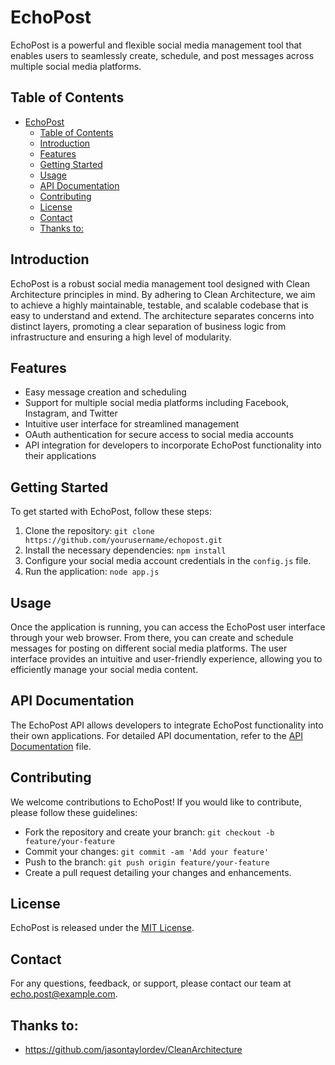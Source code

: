 # EchoPost

EchoPost is a powerful and flexible social media management tool that enables users to seamlessly create, schedule, and post messages across multiple social media platforms.

## Table of Contents

- [EchoPost](#echopost)
  - [Table of Contents](#table-of-contents)
  - [Introduction](#introduction)
  - [Features](#features)
  - [Getting Started](#getting-started)
  - [Usage](#usage)
  - [API Documentation](#api-documentation)
  - [Contributing](#contributing)
  - [License](#license)
  - [Contact](#contact)
  - [Thanks to:](#thanks-to)

## Introduction

EchoPost is a robust social media management tool designed with Clean Architecture principles in mind. By adhering to Clean Architecture, we aim to achieve a highly maintainable, testable, and scalable codebase that is easy to understand and extend. The architecture separates concerns into distinct layers, promoting a clear separation of business logic from infrastructure and ensuring a high level of modularity.

## Features

- Easy message creation and scheduling
- Support for multiple social media platforms including Facebook, Instagram, and Twitter
- Intuitive user interface for streamlined management
- OAuth authentication for secure access to social media accounts
- API integration for developers to incorporate EchoPost functionality into their applications

## Getting Started

To get started with EchoPost, follow these steps:

1. Clone the repository: `git clone https://github.com/yourusername/echopost.git`
2. Install the necessary dependencies: `npm install`
3. Configure your social media account credentials in the `config.js` file.
4. Run the application: `node app.js`

## Usage

Once the application is running, you can access the EchoPost user interface through your web browser. From there, you can create and schedule messages for posting on different social media platforms. The user interface provides an intuitive and user-friendly experience, allowing you to efficiently manage your social media content.

## API Documentation

The EchoPost API allows developers to integrate EchoPost functionality into their own applications. For detailed API documentation, refer to the [API Documentation](api-docs.md) file.

## Contributing

We welcome contributions to EchoPost! If you would like to contribute, please follow these guidelines:

- Fork the repository and create your branch: `git checkout -b feature/your-feature`
- Commit your changes: `git commit -am 'Add your feature'`
- Push to the branch: `git push origin feature/your-feature`
- Create a pull request detailing your changes and enhancements.

## License

EchoPost is released under the [MIT License](LICENSE).

## Contact

For any questions, feedback, or support, please contact our team at echo.post@example.com.


## Thanks to:
- https://github.com/jasontaylordev/CleanArchitecture 
